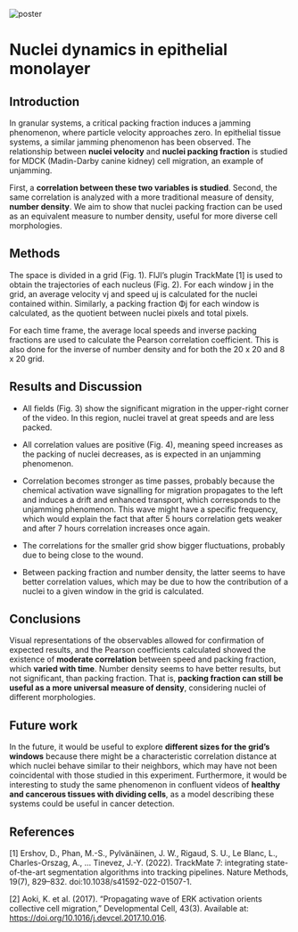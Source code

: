 ![poster](presentations/poster/poster_nuclei_dynamics_final.png)

# Nuclei dynamics in epithelial monolayer

## Introduction

In granular systems, a critical packing fraction induces a jamming phenomenon, where particle velocity approaches zero. In epithelial tissue systems, a similar jamming phenomenon has been observed. The relationship between **nuclei velocity** and **nuclei packing fraction** is studied for MDCK (Madin-Darby canine kidney) cell migration, an example of unjamming.

First, a **correlation between these two variables is studied**. Second, the same correlation is analyzed with a more traditional measure of density, **number density**. We aim to show that nuclei packing fraction can be used as an equivalent measure to number density, useful for more diverse cell morphologies.

## Methods

The space is divided in a grid (Fig. 1). FIJI’s plugin TrackMate [1] is used to obtain the trajectories of each nucleus (Fig. 2). For each window j in the grid, an average velocity vj and speed uj is calculated for the nuclei contained within. Similarly, a packing fraction Φj for each window is calculated, as the quotient between nuclei pixels and total pixels.

For each time frame, the average local speeds and inverse packing fractions are used to calculate the Pearson correlation coefficient. This is also done for the inverse of number density and for both the 20 x 20 and 8 x 20 grid.

## Results and Discussion

* All fields (Fig. 3) show the significant migration in the upper-right corner of the video. In this region, nuclei travel at great speeds and are less packed.

* All correlation values are positive (Fig. 4), meaning speed increases as the packing of nuclei decreases, as is expected in an unjamming phenomenon.

* Correlation becomes stronger as time passes, probably because the chemical activation wave signalling for migration propagates to the left and induces a drift and enhanced transport, which corresponds to the unjamming phenomenon. This wave might have a specific frequency, which would explain the fact that after 5 hours correlation gets weaker and after 7 hours correlation increases once again.

* The correlations for the smaller grid show bigger fluctuations, probably due to being close to the wound.

* Between packing fraction and number density, the latter seems to have better correlation values, which may be due to how the contribution of a nuclei to a given window in the grid is calculated.

## Conclusions

Visual representations of the observables allowed for confirmation of expected results, and the Pearson coefficients calculated showed the existence of **moderate correlation** between speed and packing fraction, which **varied with time**. Number density seems to have better results, but not significant, than packing fraction. That is, **packing fraction can still be useful as a more universal measure of density**, considering nuclei of different morphologies.

## Future work

In the future, it would be useful to explore **different sizes for the grid’s windows** because there might be a characteristic correlation distance at which nuclei behave similar to their neighbors, which may have not been coincidental with those studied in this experiment. Furthermore, it would be interesting to study the same phenomenon in confluent videos of **healthy and cancerous tissues with dividing cells**, as a model describing these systems could be useful in cancer detection.

## References

[1] Ershov, D., Phan, M.-S., Pylvänäinen, J. W., Rigaud, S. U., Le Blanc, L., Charles-Orszag, A., ... Tinevez, J.-Y. (2022). TrackMate 7: integrating state-of-the-art segmentation
algorithms into tracking pipelines. Nature Methods, 19(7), 829–832. doi:10.1038/s41592-022-01507-1.

[2] Aoki, K. et al. (2017). “Propagating wave of ERK activation orients collective cell migration,” Developmental Cell, 43(3). Available at: https://doi.org/10.1016/j.devcel.2017.10.016.

